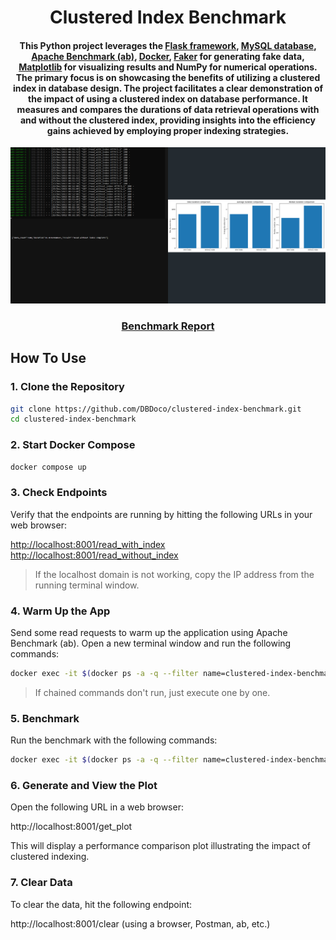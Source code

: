
<h1 align="center">
  Clustered Index Benchmark
  <br>
</h1>

<h4 align="center">This Python project leverages the <a href="https://flask.palletsprojects.com/en/3.0.x/">Flask framework</a>, <a href="https://www.mysql.com/">MySQL database</a>, <a href="https://httpd.apache.org/docs/2.4/programs/ab.html">Apache Benchmark (ab)</a>, <a href="https://www.docker.com/">Docker</a>, <a href="https://faker.readthedocs.io/en/master/">Faker</a> for generating fake data, <a href="https://matplotlib.org/">Matplotlib</a> for visualizing results and <a hre="https://numpy.org/">NumPy</a> for numerical operations. The primary focus is on showcasing the benefits of utilizing a clustered index in database design. The project facilitates a clear demonstration of the impact of using a clustered index on database performance. It measures and compares the durations of data retrieval operations with and without the clustered index, providing insights into the efficiency gains achieved by employing proper indexing strategies.</h4>

<p align="center">
    <img src="./screenshot.png?raw=true" alt="screenshot">
</p>

<div align="center">
  <h3>
    <a href="">
      Benchmark Report
    </a>
</h3>
</div>


## How To Use

### 1. Clone the Repository

```bash
git clone https://github.com/DBDoco/clustered-index-benchmark.git
cd clustered-index-benchmark
```
### 2. Start Docker Compose

```bash
docker compose up
```

### 3. Check Endpoints
Verify that the endpoints are running by hitting the following URLs in your web browser:

<http://localhost:8001/read_with_index> <br>
<http://localhost:8001/read_without_index>

> If the localhost domain is not working, copy the IP address from the running terminal window.

### 4. Warm Up the App
Send some read requests to warm up the application using Apache Benchmark (ab). Open a new terminal window and run the following commands:

```bash
docker exec -it $(docker ps -a -q --filter name=clustered-index-benchmark-web-server) ab -n 1000 -c 10 http://localhost:8001/read_with_index && docker exec -it $(docker ps -a -q --filter name=clustered-index-benchmark-web-server) ab -n 1000 -c 10 http://localhost:8001/read_without_index && docker exec -it $(docker ps -a -q --filter name=clustered-index-benchmark-web-server) ab -n 1 -c 1 http://localhost:8001/clear
```

> If chained commands don't run, just execute one by one.

### 5. Benchmark
Run the benchmark with the following commands:

```bash
docker exec -it $(docker ps -a -q --filter name=clustered-index-benchmark-web-server) ab -n 2000 -c 25 http://localhost:8001/read_with_index && docker exec -it $(docker ps -a -q --filter name=clustered-index-benchmark-web-server) ab -n 2000 -c 15 http://localhost:8001/read_without_index
```

### 6. Generate and View the Plot
Open the following URL in a web browser:

http://localhost:8001/get_plot

This will display a performance comparison plot illustrating the impact of clustered indexing.

### 7. Clear Data
To clear the data, hit the following endpoint:

http://localhost:8001/clear (using a browser, Postman, ab, etc.)
